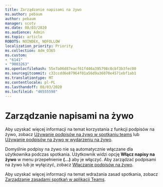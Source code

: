 ```yaml
---
title: Zarządzanie napisami na żywo
ms.author: pebaum
author: pebaum
manager: scotv
ms.date: 08/03/2020
ms.audience: Admin
ms.topic: article
ROBOTS: NOINDEX, NOFOLLOW
localization_priority: Priority
ms.collection: Adm_O365
ms.custom:
- "6141"
- "9003263"
ms.openlocfilehash: 55e7a06d87eacf61f446a395798c0cbf3b3fec00
ms.sourcegitcommit: c32ccdd6e87964f01a56d9a36070e4571ebf1ab1
ms.translationtype: MT
ms.contentlocale: pl-PL
ms.lasthandoff: 08/03/2020
ms.locfileid: "46555598"
---
```

# <a name="manage-live-captions"></a>Zarządzanie napisami na żywo

Aby uzyskać więcej informacji na temat korzystania z funkcji podpisów na żywo, zobacz [Używanie podpisów na żywo w spotkaniu teams](https://support.microsoft.com/office/use-live-captions-in-a-teams-meeting-4be2d304-f675-4b57-8347-cbd000a21260) lub [Używanie podpisów na żywo w wydarzeniu na żywo](https://support.microsoft.com/office/use-live-captions-in-a-live-event-1d6778d4-6c65-4189-ab13-e2d77beb9e2a).  

Domyślnie podpisy na żywo nie są automatycznie włączane dla użytkownika podczas spotkania. Użytkownik widzi opcję **Włącz napisy na żywo** w menu przepełnienie **(...)** aby je włączyć. Aby zarządzać podpisami na żywo lub je wyłączyć, zobacz [Włączanie podpisów na żywo](https://docs.microsoft.com/microsoftteams/meeting-policies-in-teams#enable-live-captions).

Aby uzyskać więcej informacji na temat wdrażania zasad spotkania, zobacz [Zarządzanie zasadami spotkań w aplikacji Teams](https://docs.microsoft.com/microsoftteams/meeting-policies-in-teams).